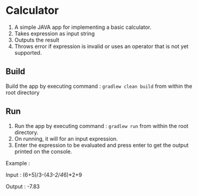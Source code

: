 # Calculator

1. A simple JAVA app for implementing a basic calculator.
2. Takes expression as input string
3. Outputs the result
4. Throws error if expression is invalid or uses an operator that is not yet supported. 

## Build 
Build the app by executing command : `gradlew clean build` from within the root directory

## Run
1. Run the app by executing command : `gradlew run` from within the root directory.
2. On running, it will for an input expression.
3. Enter the expression to be evaluated and press enter to get the output printed on the console.

Example :

Input : (6+5)/3-(4*3-2/4*6)*2+9

Output : -7.83
